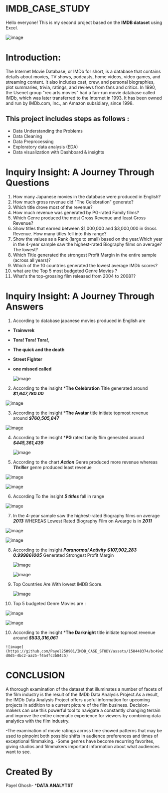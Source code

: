 # IMDB_CASE_STUDY

Hello everyone! This is my second project based on the **IMDB dataset** using Excel.



 ![image](https://github.com/Payel250901/IMDB_CASE_STUDY/assets/158448374/a02a6d55-913b-4307-8234-8e1ddef9b481)

  
# Introduction:
The Internet Movie Database, or IMDb for short, is a database that contains details about movies, TV shows, podcasts, home videos, video games, and streaming content. It also includes cast, crew, and personal biographies, plot summaries, trivia, ratings, and reviews from fans and critics. In 1990, the Usenet group "rec.arts.movies" had a fan-run movie database called IMDb, which was later transferred to the Internet in 1993. It has been owned and run by IMDb.com, Inc., an Amazon subsidiary, since 1998.

## This project includes steps as follows :
- Data Understanding the Problems
- Data Cleaning
- Data Preprocessing
- Exploratory data analysis (EDA)
- Data visualization with Dashboard & insights

# Inquiry Insight: A Journey Through Questions 
1.  How many Japanese movies in the database were produced in English?
2.  How much gross revenue did "The Celebration" generate?
3.  Which title drove most of the revenue?
4.  How much revenue was generated by PG-rated Family films?
5.  Which Genre produced the most Gross Revenue and least Gross Revenue?
6.  Show titles that earned between $1,000,000 and $3,000,000 in Gross Revenue. How many titles fell into this range?
7.  Show the values as a Rank (large to small) based on the year.Which year in the 4-year sample saw the highest-rated Biography films on average? The lowest?
8.  Which Title generated the strongest Profit Margin in the entire sample (across all years)?
9.  Which of the 10 countries generated the lowest average IMDb scores?
10.  what are the Top 5 most budgeted Genre Movies ?
11.  What's the top-grossing film released from 2004 to 2008??


# Inquiry Insight: A Journey Through Answers
1.  According to database japanese movies produced in English are
- **Trainwrek**
- **Tora! Tora! Tora!**,
- **The quick and the death**
- **Street Fighter**
- **one missed called**

   ![image](https://github.com/Payel250901/IMDB_CASE_STUDY/assets/158448374/81bdc508-82c8-43dc-a246-2a18606bd940)



2.  According to the insight ***The Celebration** Title generated around ***$1,647,780.00***

   ![image](https://github.com/Payel250901/IMDB_CASE_STUDY/assets/158448374/82443083-4f8a-4589-9146-2f2a127fdd1a)

3.  According to the insight ***The Avatar** title initiate topmost revenue around ***$760,505,847***

   ![image](https://github.com/Payel250901/IMDB_CASE_STUDY/assets/158448374/d9529a73-a2d3-45c8-9709-5d4f43bee45e)

4.  According to the insight ***PG** rated family flim generated around ***$445,361,439***

    ![image](https://github.com/Payel250901/IMDB_CASE_STUDY/assets/158448374/a505fb56-c011-436c-89f7-b8cd3a259641)

   
5.  According to the chart ***Action*** Genre produced more revenue whereas ***Thriller*** genre produced least revenue

   ![image](https://github.com/Payel250901/IMDB_CASE_STUDY/assets/158448374/aae974ae-4d60-475e-a0b4-afd2b2ae48f6)

   ![image](https://github.com/Payel250901/IMDB_CASE_STUDY/assets/158448374/77284bb9-aa5e-4e55-b44f-5af4c6c4ffd3)

6.  According To the insight ***5 titles*** fall in range

   ![image](https://github.com/Payel250901/IMDB_CASE_STUDY/assets/158448374/7788527f-0141-4a4c-ace1-c2a3c72017f0)

7.   In the 4-year sample saw the highest-rated Biography films on average ***2013***
   WHEREAS
   Lowest Rated Biography Film on Avearge is in ***2011***

 
   ![image](https://github.com/Payel250901/IMDB_CASE_STUDY/assets/158448374/aee21220-ee57-467e-a179-f1f4e50eafac)
  
   ![image](https://github.com/Payel250901/IMDB_CASE_STUDY/assets/158448374/2ba59218-54be-45c1-a928-62851fcc9f00)

8.  According to the insight  ***Paranormal Activity	$107,902,283	0.999861005***  Generated Strongest Profit Margin

     ![image](https://github.com/Payel250901/IMDB_CASE_STUDY/assets/158448374/02eb68ad-df68-45a9-bb01-a9d85c4a4537)

    
     ![image](https://github.com/Payel250901/IMDB_CASE_STUDY/assets/158448374/947500ad-a53f-4c88-9188-f745c12a0258)


8. Top Countries Are With lowest IMDB Score.

   ![image](https://github.com/Payel250901/IMDB_CASE_STUDY/assets/158448374/cbbf92b1-d115-4a16-9d8a-3282c5ad144a)


9. Top 5 budgeted Genre Movies are :

  ![image](https://github.com/Payel250901/IMDB_CASE_STUDY/assets/158448374/0cdb7b96-622f-4759-9476-7b10e5e95dda)

  ![image](https://github.com/Payel250901/IMDB_CASE_STUDY/assets/158448374/4c5758b6-776e-4382-a80f-cd294ed3bd4c)


10.  According to the insight ***The Darknight** title initiate topmost revenue around ***$533,316,061***

    ![image](https://github.com/Payel250901/IMDB_CASE_STUDY/assets/158448374/bc49a5fb-d0d5-4bc2-aa25-f4a4fc3b84c5)

# CONCLUSION
A thorough examination of the dataset that illuminates a number of facets of the film industry is the result of the IMDb Data Analysis Project.As a result, the IMDb Data Analysis Project offers useful information for upcoming projects in addition to a current picture of the film business. Decision-makers can use this powerful tool to navigate a constantly changing terrain and improve the entire cinematic experience for viewers by combining data analytics with the film industry.

-The examination of movie ratings across time showed patterns that may be used to pinpoint both possible shifts in audience preferences and times of exceptional filmmaking. -Some genres have become recurring favorites, giving studios and filmmakers important information about what audiences want to see.

# Created By

Payel Ghosh- ***DATA ANALYTST**





   

 

